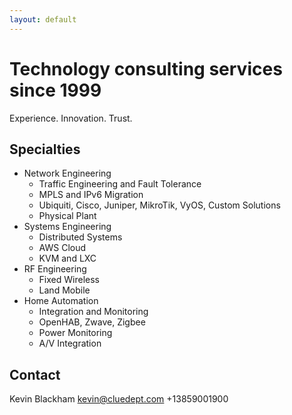 ```yaml
---
layout: default
---
```

# Technology consulting services since 1999

Experience. Innovation. Trust.

Specialties
-----------

* Network Engineering
  * Traffic Engineering and Fault Tolerance
  * MPLS and IPv6 Migration
  * Ubiquiti, Cisco, Juniper, MikroTik, VyOS, Custom Solutions
  * Physical Plant
* Systems Engineering
  * Distributed Systems
  * AWS Cloud
  * KVM and LXC
* RF Engineering
  * Fixed Wireless
  * Land Mobile
* Home Automation
  * Integration and Monitoring
  * OpenHAB, Zwave, Zigbee
  * Power Monitoring
  * A/V Integration

Contact
-------
Kevin Blackham <kevin@cluedept.com> +13859001900
